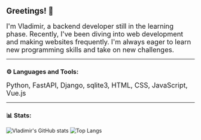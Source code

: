 ## Greetings! 👋

<div style="font-size: 18px">I'm Vladimir, a backend developer still in the learning phase. Recently, I've been diving into web development and making websites frequently. I'm always eager to learn new programming skills and take on new challenges.</div>

---

### ⚙️ Languages and Tools: 
<div style="font-size: 18px;">Python, FastAPI, Django, sqlite3, HTML, CSS, JavaScript, Vue.js</div>

---

### 📊 Stats:
![Vladimir's GitHub stats](https://github-readme-stats.vercel.app/api?username=Coder2287569013&show_icons=true&theme=transparent)
![Top Langs](https://github-readme-stats.vercel.app/api/top-langs/?username=Coder2287569013&layout=compact)
